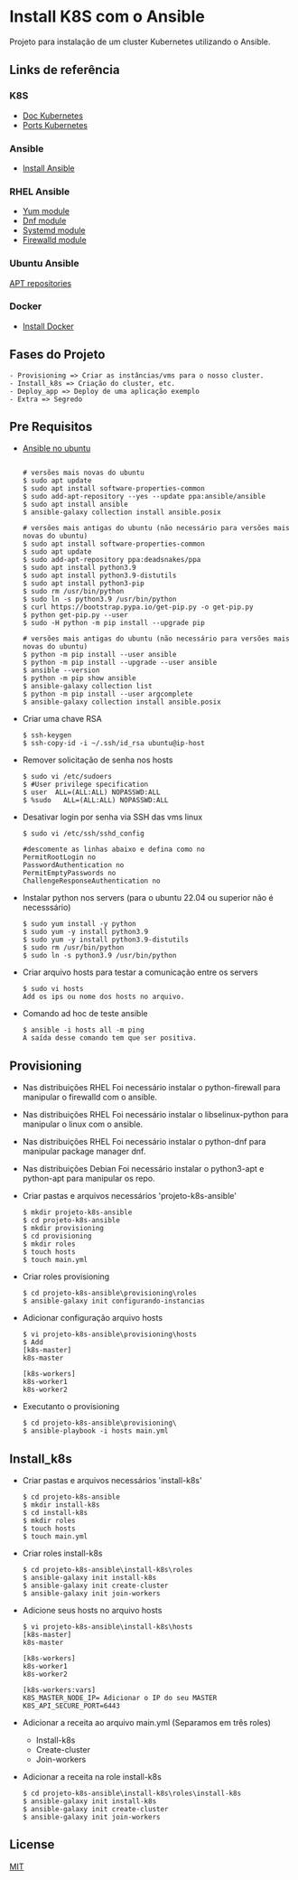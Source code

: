 # Install K8S com o Ansible

Projeto para instalação de um cluster Kubernetes utilizando o Ansible.

## Links de referência

### K8S
- [Doc Kubernetes](https://kubernetes.io/pt-br/docs/setup/production-environment/tools/kubeadm/install-kubeadm/)
- [Ports Kubernetes](https://kubernetes.io/docs/reference/ports-and-protocols/)

### Ansible
- [Install Ansible](https://docs.ansible.com/ansible/latest/installation_guide/intro_installation.html#upgrading-ansible)

### RHEL Ansible
- [Yum module](https://docs.ansible.com/ansible/latest/collections/ansible/builtin/yum_module.html#ansible-collections-ansible-builtin-yum-module)
- [Dnf module](https://docs.ansible.com/ansible/latest/collections/ansible/builtin/dnf_module.html#requirements)
- [Systemd module](https://docs.ansible.com/ansible/latest/collections/ansible/builtin/systemd_module.html#examples)
- [Firewalld module](https://docs.ansible.com/ansible/latest/collections/ansible/posix/firewalld_module.html)

### Ubuntu Ansible
[APT repositories](https://docs.ansible.com/ansible/latest/collections/ansible/builtin/apt_repository_module.html#requirements)

### Docker
- [Install Docker](https://docs.docker.com/engine/install/rhel/)

## Fases do Projeto
```
- Provisioning => Criar as instâncias/vms para o nosso cluster.
- Install_k8s => Criação do cluster, etc.
- Deploy_app => Deploy de uma aplicação exemplo
- Extra => Segredo
```

## Pre Requisitos


- [Ansible no ubuntu](https://docs.ansible.com/ansible/latest/installation_guide/installation_distros.html#installing-ansible-on-ubuntu)
    
    ```

    # versões mais novas do ubuntu
    $ sudo apt update
    $ sudo apt install software-properties-common
    $ sudo add-apt-repository --yes --update ppa:ansible/ansible
    $ sudo apt install ansible
    $ ansible-galaxy collection install ansible.posix

    # versões mais antigas do ubuntu (não necessário para versões mais novas do ubuntu)
    $ sudo apt install software-properties-common
    $ sudo apt update
    $ sudo add-apt-repository ppa:deadsnakes/ppa
    $ sudo apt install python3.9
    $ sudo apt install python3.9-distutils
    $ sudo apt install python3-pip
    $ sudo rm /usr/bin/python
    $ sudo ln -s python3.9 /usr/bin/python
    $ curl https://bootstrap.pypa.io/get-pip.py -o get-pip.py
    $ python get-pip.py --user
    $ sudo -H python -m pip install --upgrade pip

    # versões mais antigas do ubuntu (não necessário para versões mais novas do ubuntu)
    $ python -m pip install --user ansible
    $ python -m pip install --upgrade --user ansible
    $ ansible --version
    $ python -m pip show ansible
    $ ansible-galaxy collection list
    $ python -m pip install --user argcomplete
    $ ansible-galaxy collection install ansible.posix
    
    ```

- Criar uma chave RSA
    
    ```
    $ ssh-keygen
    $ ssh-copy-id -i ~/.ssh/id_rsa ubuntu@ip-host
    ```
- Remover solicitação de senha nos hosts
    
    ```
    $ sudo vi /etc/sudoers
    $ #User privilege specification
    $ user  ALL=(ALL:ALL) NOPASSWD:ALL
    $ %sudo   ALL=(ALL:ALL) NOPASSWD:ALL
    ```

- Desativar login por senha via SSH das vms linux

    ```
    $ sudo vi /etc/ssh/sshd_config
    
    #descomente as linhas abaixo e defina como no
    PermitRootLogin no
    PasswordAuthentication no
    PermitEmptyPasswords no
    ChallengeResponseAuthentication no
    ```

- Instalar python nos servers (para o ubuntu 22.04 ou superior não é necesssário)
    
    ```
    $ sudo yum install -y python
    $ sudo yum -y install python3.9
    $ sudo yum -y install python3.9-distutils
    $ sudo rm /usr/bin/python
    $ sudo ln -s python3.9 /usr/bin/python
    ```

- Criar arquivo hosts para testar a comunicação entre os servers
    
    ```
    $ sudo vi hosts
    Add os ips ou nome dos hosts no arquivo.
    ```
- Comando ad hoc de teste ansible
    
    ```
    $ ansible -i hosts all -m ping
    A saída desse comando tem que ser positiva.
    ```

## Provisioning

- Nas distribuições RHEL Foi necessário instalar o python-firewall para manipular o firewalld com o ansible.

- Nas distribuições RHEL Foi necessário instalar o libselinux-python para manipular o linux com o ansible.

- Nas distribuições RHEL Foi necessário instalar o python-dnf para manipular package manager dnf.

- Nas distribuições Debian Foi necessário instalar o python3-apt e python-apt para manipular os repo.

- Criar pastas e arquivos necessários 'projeto-k8s-ansible'

    ```
    $ mkdir projeto-k8s-ansible
    $ cd projeto-k8s-ansible
    $ mkdir provisioning
    $ cd provisioning
    $ mkdir roles
    $ touch hosts
    $ touch main.yml
    ```

- Criar roles provisioning

    ```
    $ cd projeto-k8s-ansible\provisioning\roles
    $ ansible-galaxy init configurando-instancias
    ```

- Adicionar configuração arquivo hosts

    ```
    $ vi projeto-k8s-ansible\provisioning\hosts
    $ Add
    [k8s-master]
    k8s-master

    [k8s-workers]
    k8s-worker1
    k8s-worker2
    ```

- Executanto o provisioning

    ```
    $ cd projeto-k8s-ansible\provisioning\
    $ ansible-playbook -i hosts main.yml
    ```

## Install_k8s

- Criar pastas e arquivos necessários 'install-k8s'

    ```
    $ cd projeto-k8s-ansible    
    $ mkdir install-k8s
    $ cd install-k8s
    $ mkdir roles
    $ touch hosts
    $ touch main.yml
    ```

- Criar roles install-k8s

    ```
    $ cd projeto-k8s-ansible\install-k8s\roles
    $ ansible-galaxy init install-k8s
    $ ansible-galaxy init create-cluster
    $ ansible-galaxy init join-workers
    ```

- Adicione seus hosts no arquivo hosts
    
    ```
    $ vi projeto-k8s-ansible\install-k8s\hosts
    [k8s-master]
    k8s-master

    [k8s-workers]
    k8s-worker1
    k8s-worker2

    [k8s-workers:vars]
    K8S_MASTER_NODE_IP= Adicionar o IP do seu MASTER
    K8S_API_SECURE_PORT=6443
    ```

- Adicionar a receita ao arquivo main.yml (Separamos em três roles)
  - Install-k8s
  - Create-cluster
  - Join-workers

- Adicionar a receita na role install-k8s
    
    ```
    $ cd projeto-k8s-ansible\install-k8s\roles\install-k8s
    $ ansible-galaxy init install-k8s
    $ ansible-galaxy init create-cluster
    $ ansible-galaxy init join-workers
    ```
## License
[MIT](https://choosealicense.com/licenses/mit/)